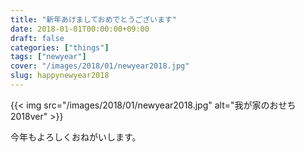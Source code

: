 ```yaml
---
title: "新年あけましておめでとうございます"
date: 2018-01-01T00:00:00+09:00
draft: false
categories: ["things"]
tags: ["newyear"]
cover: "/images/2018/01/newyear2018.jpg"
slug: happynewyear2018
---
```


{{< img src="/images/2018/01/newyear2018.jpg" alt="我が家のおせち2018ver" >}}

今年もよろしくおねがいします。

